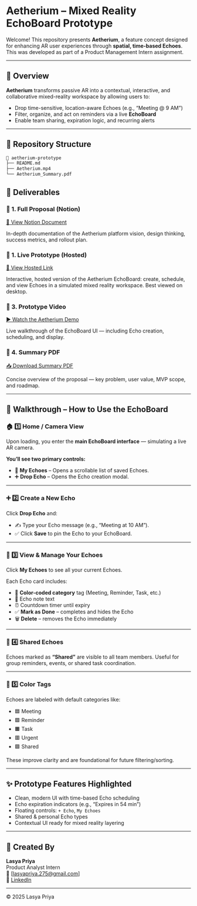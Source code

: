 # Aetherium – Mixed Reality EchoBoard Prototype

Welcome! This repository presents **Aetherium**, a feature concept designed for enhancing AR user experiences through **spatial, time-based Echoes**. This was developed as part of a Product Management Intern assignment.

---

## 🧠 Overview

**Aetherium** transforms passive AR into a contextual, interactive, and collaborative mixed-reality workspace by allowing users to:

- Drop time-sensitive, location-aware Echoes (e.g., “Meeting @ 9 AM”)
- Filter, organize, and act on reminders via a live **EchoBoard**
- Enable team sharing, expiration logic, and recurring alerts

---
## 📁 Repository Structure
```bash
📁 aetherium-prototype
├── README.md
├── Aetherium.mp4
└── Aetherium_Summary.pdf
```
## 📎 Deliverables

### 🧾 1. Full Proposal (Notion)  
[🔗 View Notion Document](https://coherent-dugout-3c4.notion.site/Feature-Platform-Proposal-Aetherium-The-Living-World-Engine-1ff7279ab99a80928648eab3b21c0c9f)

In-depth documentation of the Aetherium platform vision, design thinking, success metrics, and rollout plan.

### 🧾 1. Live Prototype (Hosted)
[🔗 View Hosted Link](https://echo-verse-board.lovable.app/)

Interactive, hosted version of the Aetherium EchoBoard: create, schedule, and view Echoes in a simulated mixed reality workspace. Best viewed on desktop.

### 🎥 3. Prototype Video  
[▶️ Watch the Aetherium Demo](Demo/Atherium.mp4)

Live walkthrough of the EchoBoard UI — including Echo creation, scheduling, and display.

### 📄 4. Summary PDF  
[📥 Download Summary PDF](Summary/Aetherium_Summary.pdf)

Concise overview of the proposal — key problem, user value, MVP scope, and roadmap.

---

## 🧭 Walkthrough – How to Use the EchoBoard

### 🏠 1️⃣ Home / Camera View
Upon loading, you enter the **main EchoBoard interface** — simulating a live AR camera.

**You’ll see two primary controls:**
- 📍 **My Echoes** – Opens a scrollable list of saved Echoes.
- ➕ **Drop Echo** – Opens the Echo creation modal.

---

### ➕ 2️⃣ Create a New Echo
Click **Drop Echo** and:
- ✍️ Type your Echo message (e.g., “Meeting at 10 AM”).
- ✅ Click **Save** to pin the Echo to your EchoBoard.

---

### 📄 3️⃣ View & Manage Your Echoes
Click **My Echoes** to see all your current Echoes.

Each Echo card includes:
- 🎨 **Color-coded category** tag (Meeting, Reminder, Task, etc.)
- 🧾 Echo note text
- ⏰ Countdown timer until expiry
- ✅ **Mark as Done** – completes and hides the Echo
- 🗑 **Delete** – removes the Echo immediately

---

### 👥 4️⃣ Shared Echoes
Echoes marked as **“Shared”** are visible to all team members.
Useful for group reminders, events, or shared task coordination.

---

### 🎨 5️⃣ Color Tags
Echoes are labeled with default categories like:
- 🟦 Meeting
- 🟩 Reminder
- 🟧 Task
- 🟥 Urgent
- 🟪 Shared

These improve clarity and are foundational for future filtering/sorting.

---


## ✨ Prototype Features Highlighted

- Clean, modern UI with time-based Echo scheduling
- Echo expiration indicators (e.g., “Expires in 54 min”)
- Floating controls: `+ Echo`, `My Echoes`
- Shared & personal Echo types
- Contextual UI ready for mixed reality layering

---

## 👤 Created By

**Lasya Priya**  
Product Analyst Intern  
📧 [lasyapriya.275@gmail.com]  
🔗 [LinkedIn](https://www.linkedin.com/in/mohanalasyapriya/)

---

© 2025 Lasya Priya
